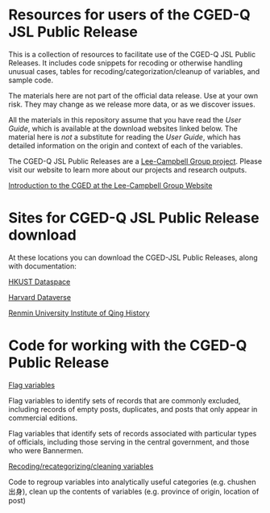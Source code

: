 # Resources for users of the CGED-Q JSL Public Release

This is a collection of resources to facilitate use of the CGED-Q JSL Public Releases. It includes code snippets for recoding or otherwise handling unusual cases, tables for recoding/categorization/cleanup of variables, and sample code. 

The materials here are not part of the official data release. Use at your own risk. They may change as we release more data, or as we discover issues. 

All the materials in this repository assume that you have read the *User Guide*, which is available at the download websites linked below. The material here is *not* a substitute for reading the *User Guide*, which has detailed information on the origin and context of each of the variables.   

The CGED-Q JSL Public Releases are a [Lee-Campbell Group project](https://www.shss.ust.hk/lee-campbell-group). Please visit our website to learn more about our projects and research outputs.

[Introduction to the CGED at the Lee-Campbell Group Website](https://www.shss.ust.hk/lee-campbell-group/projects/china-government-employee-database-qing-cged-q/)

# Sites for CGED-Q JSL Public Release download

At these locations you can download the CGED-JSL Public Releases, along with documentation:

[HKUST Dataspace](https://dataspace.ust.hk/dataset.xhtml?persistentId=doi:10.14711/dataset/E9GKRS)

[Harvard Dataverse](https://doi.org/10.7910/DVN/GMQWVZ)

[Renmin University Institute of Qing History](http://39.96.59.69/DownloadFile/DLFile)

# Code for working with the CGED-Q Public Release

[Flag variables](FlagVariables.md)

Flag variables to identify sets of records that are commonly excluded, including records of empty posts, duplicates, and posts that only appear in commercial editions.

Flag variables that identify sets of records associated with particular types of officials, including those serving in the central government, and those who were Bannermen.

[Recoding/recategorizing/cleaning variables](recoding.md)

Code to regroup variables into analytically useful categories (e.g. chushen 出身), clean up the contents of variables (e.g. province of origin, location of post) 

